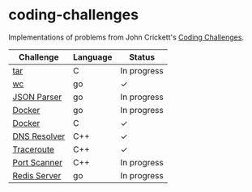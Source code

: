 # coding-challenges

Implementations of problems from John Crickett's [Coding Challenges](https://codingchallenges.fyi/challenges/intro).

| Challenge                                | Language | Status      |
| ---------------------------------------- | -------- | ----------- |
| [tar](./tar/README.md)                   | C        | In progress |
| [wc](./wc/README.md)                     | go       | ✓           |
| [JSON Parser](./json-parser/README.md)   | go       | In progress |
| [Docker](./docker/go/README.md)          | go       | In progress |
| [Docker](./docker/c/README.md)           | C        | ✓           |
| [DNS Resolver](./dns-resolver/README.md) | C++      | ✓           |
| [Traceroute](./traceroute/README.md)     | C++      | ✓           |
| [Port Scanner](./port-scanner/README.md) | C++      | In progress |
| [Redis Server](./redis/README.md)        | go       | In progress |
